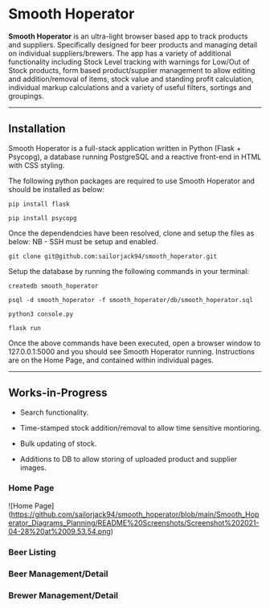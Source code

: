 # Smooth Hoperator

**Smooth Hoperator** is an ultra-light browser based app to track products and suppliers. Specifically designed for beer products and managing detail on individual suppliers/brewers. The app has a variety of additional functionality including Stock Level tracking with warnings for Low/Out of Stock products, form based product/supplier management to allow editing and addition/removal of items, stock value and standing profit calculation, individual markup calculations and a variety of useful filters, sortings and groupings.

----------------------------------------------------------------

## Installation

Smooth Hoperator is a full-stack application written in Python (Flask + Psycopg), a database running PostgreSQL and a reactive front-end in HTML with CSS styling.

The following python packages are required to use Smooth Hoperator and should be installed as below:

```
pip install flask

pip install psycopg
```

Once the dependendcies have been resolved, clone and setup the files as below:
NB - SSH must be setup and enabled.

```
git clone git@github.com:sailorjack94/smooth_hoperator.git
```

Setup the database by running the following commands in your terminal:

```
createdb smooth_hoperator

psql -d smooth_hoperator -f smooth_hoperator/db/smooth_hoperator.sql

python3 console.py

flask run
```

Once the above commands have been executed, open a browser window to 127.0.0.1:5000 and you should see Smooth Hoperator running. Instructions are on the Home Page, and contained within individual pages.

--------------------

## Works-in-Progress

* Search functionality.

* Time-stamped stock addition/removal to allow time sensitive montioring.

* Bulk updating of stock.

* Additions to DB to allow storing of uploaded product and supplier images.

### Home Page

![Home Page]
(https://github.com/sailorjack94/smooth_hoperator/blob/main/Smooth_Hoperator_Diagrams_Planning/README%20Screenshots/Screenshot%202021-04-28%20at%2009.53.54.png)


### Beer Listing


### Beer Management/Detail


### Brewer Management/Detail

